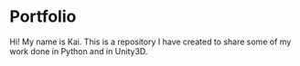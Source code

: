 # Portfolio

Hi! My name is Kai. This is a repository I have created to share some of my work done in Python and in Unity3D.
